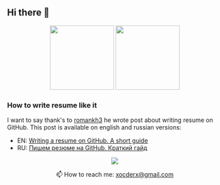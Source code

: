 ## Hi there 👋

<!--
**X-x-CoDeR-x-X/X-x-CoDeR-x-X** is a ✨ _special_ ✨ repository because its `README.md` (this file) appears on your GitHub profile.

Here are some ideas to get you started:

- 🔭 I’m currently working on ...
- 🌱 I’m currently learning ...
- 👯 I’m looking to collaborate on ...
- 🤔 I’m looking for help with ...
- 💬 Ask me about ...
- 📫 How to reach me: ...
- 😄 Pronouns: ...
- ⚡ Fun fact: ...
-->
<p align = 'center'>
 <a href="https://github-readme-stats.vercel.app/api?username=X-x-CoDeR-x-X&show_icons=true&count_private=true">
    <img height=150 src="https://github-readme-stats.vercel.app/api?username=X-x-CoDeR-x-X&show_icons=true&count_private=true" /></a>
<a href="https://github.com/X-x-CoDeR-x-X/github-readme-stats"><img height=150 src="https://github-readme-stats.vercel.app/api/top-langs/?username=X-x-CoDeR-x-X&layout=compact" /></a>
 </p>

### How to write resume like it
I want to say thank's to [romankh3](https://github.com/romankh3/romankh3/tree/main) he wrote post about writing resume on GitHub. 
This post is available on english and russian versions:
*   EN: [Writing a resume on GitHub. A short guide](https://codegym.cc/groups/posts/589-writing-a-resume-on-github-a-short-guide)
*   RU: [Пишем резюме на GitHub. Краткий гайд](https://javarush.ru/groups/posts/3424-pishem-rezjume-na-github)

<p align='center'>
   <a href="https://www.linkedin.com/in/evgenii-paikin-654937181/">
       <img src="https://img.shields.io/badge/linkedin-%230077B5.svg?&style=for-the-badge&logo=linkedin&logoColor=white"/>
   </a>

<p align='center'>
   📫 How to reach me: <a href='mailto:xocderx@gmail.com'>xocderx@gmail.com</a>
</p>



 
<!--
### Key points

*   Improving my algorithms skiils on [leetcode](https://leetcode.com/romankh3/)

## 🛠 Technical Stack
*   Java/Kotlin/Groovy/COBOL languages
*   MySQL, PostgreSQL, MongoDB, Aurora, DynamoDB, Flyway, Liquibase
*   Spring Framework, Spring Boot, Spring Test, Spring Data Jpa, Spring Jdbc template, Spring Cloud Contract and so on...
*   Camunda, Camunda Cockpit, Camunda Modeleter
*   GitHub/GitLab/Gerrit/Bitbucket

### My opensource projects

*   [image-comparison](https://github.com/romankh3/image-comparison) - Published on Maven Central Java Library that compares 2 images with the same sizes and shows the differences visually by drawing rectangles. Some parts of the image can be excluded from the comparison.
*   [JavaRush TelegramBot](https://github.com/javarushcommunity/javarush-telegrambot) - JavaRush Telegram bot from the community to the community
*   [Skyscanner Flight API client](https://github.com/romankh3/skyscanner-flight-api-client) - Published on Maven Central Java Client for a Skyscanner Flight Search API hosted in Rapid API
*   [Flights-monitoring](https://github.com/romankh3/flights-monitoring) - Application for monitoring flight cost based on Skyscanner API

  
-->

